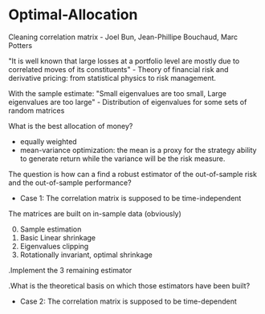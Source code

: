 # Optimal-Allocation

Cleaning correlation matrix - Joel Bun, Jean-Phillipe Bouchaud, Marc Potters

"It is well known that large losses at a portfolio level are mostly due to correlated moves of its constituents" - Theory of financial risk and derivative pricing: from statistical physics to risk management.

With the sample estimate: "Small eigenvalues are too small, Large eigenvalues are too large" - Distribution of eigenvalues for some sets of random matrices

What is the best allocation of money? 
- equally weighted 
- mean-variance optimization: the mean is a proxy for the strategy ability to generate return while the variance will be the risk measure. 

The question is how can a find a robust estimator of the out-of-sample risk and the out-of-sample performance?

- Case 1: The correlation matrix is supposed to be time-independent

The matrices are built on in-sample data (obviously)

0) Sample estimation 
1) Basic Linear shrinkage
2) Eigenvalues clipping
3) Rotationally invariant, optimal shrinkage


.Implement the 3 remaining estimator

.What is the theoretical basis on which those estimators have been built?

- Case 2: The correlation matrix is supposed to be time-dependent


